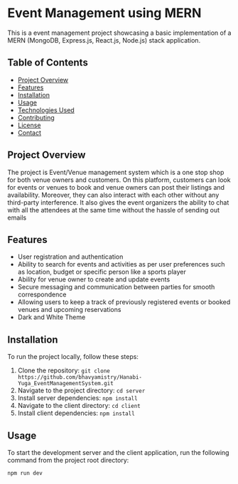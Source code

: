 # Event Management using MERN

This is a event management project showcasing a basic implementation of a MERN (MongoDB, Express.js, React.js, Node.js) stack application.

## Table of Contents

- [Project Overview](#project-overview)
- [Features](#features)
- [Installation](#installation)
- [Usage](#usage)
- [Technologies Used](#technologies-used)
- [Contributing](#contributing)
- [License](#license)
- [Contact](#contact)

## Project Overview

The project is Event/Venue management system which is a one stop shop for both venue owners and customers. On this platform, customers can look for events or venues to book and venue owners can post their listings and availability. Moreover, they can also interact with each other without any third-party interference. It also gives the event organizers the ability to chat with all the attendees at the same time without the hassle of sending out emails

## Features

- User registration and authentication
- Ability to search for events and activities as per user preferences such as location, budget or specific person like a sports player 
- Ability for venue owner to create and update events 
- Secure messaging and communication between parties for smooth correspondence 
- Allowing users to keep a track of previously registered events or booked venues and upcoming reservations 
- Dark and White Theme




## Installation

To run the project locally, follow these steps:

1. Clone the repository: `git clone https://github.com/bhavyamistry/Hanabi-Yuga_EventManagementSystem.git`
2. Navigate to the project directory: `cd server`
3. Install server dependencies: `npm install`
4. Navigate to the client directory: `cd client`
5. Install client dependencies: `npm install`

## Usage

To start the development server and the client application, run the following command from the project root directory:

```shell
npm run dev

